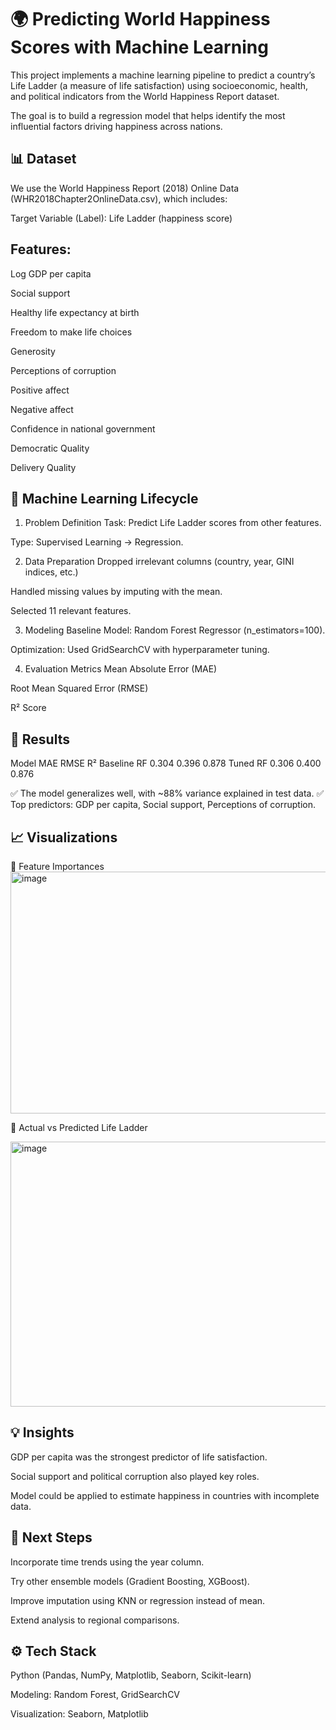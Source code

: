 <h1>🌍 Predicting World Happiness Scores with Machine Learning</h1>

This project implements a machine learning pipeline to predict a country’s Life Ladder (a measure of life satisfaction) using socioeconomic, health, and political indicators from the World Happiness Report dataset.

The goal is to build a regression model that helps identify the most influential factors driving happiness across nations.

## **📊 Dataset**
We use the World Happiness Report (2018) Online Data (WHR2018Chapter2OnlineData.csv), which includes:

Target Variable (Label): Life Ladder (happiness score)

## **Features:**

Log GDP per capita

Social support

Healthy life expectancy at birth

Freedom to make life choices

Generosity

Perceptions of corruption

Positive affect

Negative affect

Confidence in national government

Democratic Quality

Delivery Quality

## **🧪 Machine Learning Lifecycle**
1. Problem Definition
Task: Predict Life Ladder scores from other features.

Type: Supervised Learning → Regression.

2. Data Preparation
Dropped irrelevant columns (country, year, GINI indices, etc.)

Handled missing values by imputing with the mean.

Selected 11 relevant features.

3. Modeling
Baseline Model: Random Forest Regressor (n_estimators=100).

Optimization: Used GridSearchCV with hyperparameter tuning.

4. Evaluation Metrics
Mean Absolute Error (MAE)

Root Mean Squared Error (RMSE)

R² Score

## **🚀 Results**
Model	MAE	RMSE	R²
Baseline RF	0.304	0.396	0.878
Tuned RF	0.306	0.400	0.876

✅ The model generalizes well, with ~88% variance explained in test data.
✅ Top predictors: GDP per capita, Social support, Perceptions of corruption.

## **📈 Visualizations**
🔹 Feature Importances
<img width="755" height="387" alt="image" src="https://github.com/user-attachments/assets/57deec76-5f51-4653-8421-f6c20590aaf3" />

🔹 Actual vs Predicted Life Ladder

<img width="568" height="424" alt="image" src="https://github.com/user-attachments/assets/68b97687-a57c-4897-9ff8-209d8b5be792" />

## **💡 Insights**
GDP per capita was the strongest predictor of life satisfaction.

Social support and political corruption also played key roles.

Model could be applied to estimate happiness in countries with incomplete data.

## **🔧 Next Steps**
Incorporate time trends using the year column.

Try other ensemble models (Gradient Boosting, XGBoost).

Improve imputation using KNN or regression instead of mean.

Extend analysis to regional comparisons.

## **⚙️ Tech Stack**
Python (Pandas, NumPy, Matplotlib, Seaborn, Scikit-learn)

Modeling: Random Forest, GridSearchCV

Visualization: Seaborn, Matplotlib
